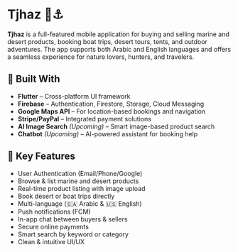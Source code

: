 # Tjhaz 🐪⚓️

**Tjhaz** is a full-featured mobile application for buying and selling marine and desert products, booking boat trips, desert tours, tents, and outdoor adventures. The app supports both Arabic and English languages and offers a seamless experience for nature lovers, hunters, and travelers.

## 📱 Built With

- **Flutter** – Cross-platform UI framework
- **Firebase** – Authentication, Firestore, Storage, Cloud Messaging
- **Google Maps API** – For location-based bookings and navigation
- **Stripe/PayPal** – Integrated payment solutions
- **AI Image Search** *(Upcoming)* – Smart image-based product search
- **Chatbot** *(Upcoming)* – AI-powered assistant for booking help

## 🌟 Key Features

- User Authentication (Email/Phone/Google)
- Browse & list marine and desert products
- Real-time product listing with image upload
- Book desert or boat trips directly
- Multi-language (🇸🇦 Arabic & 🇺🇸 English)
- Push notifications (FCM)
- In-app chat between buyers & sellers
- Secure online payments
- Smart search by keyword or category
- Clean & intuitive UI/UX






